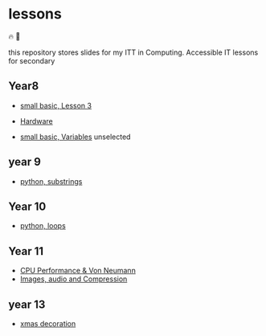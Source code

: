 # lessons

:fire: :tada:

this repository stores slides for my ITT in Computing.
Accessible IT lessons for secondary

## Year8
- [small basic, Lesson 3](https://gitpitch.com/andadapt/lessons?p=ks3/year8/smallBasic/#/)
- [Hardware](https://gitpitch.com/andadapt/lessons/main?p=ks3/year8/hardware/#/) 


- [small basic, Variables](https://gitpitch.com/andadapt/lessons?p=ks3/year8/smallBasicVariables/#/) unselected
## year 9

- [python, substrings](https://gitpitch.com/andadapt/lessons?p=ks4/year9/python/substrings#/)


## Year 10
- [python, loops](https://gitpitch.com/andadapt/lessons/main?p=ks4/year9/python/loops/#/)

## Year 11
- [CPU Performance & Von Neumann](https://gitpitch.com/andadapt/lessons?p=ks4/year11/cpu#/)
- [Images, audio and Compression](https://gitpitch.com/andadapt/lessons/main?p=ks4/year11/image/#/)
## year 13
- [xmas decoration](https://gitpitch.com/andadapt/lessons?p=ks5/year13/xmas#/)